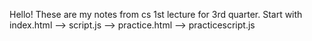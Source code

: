 Hello! These are my notes from cs 1st lecture for 3rd quarter. Start with index.html --> script.js --> practice.html --> practicescript.js
